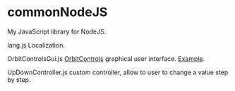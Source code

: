 ﻿# commonNodeJS
My JavaScript library for NodeJS.

lang.js Localization.

OrbitControlsGui.js [OrbitControls](https://threejs.org/docs/index.html#examples/en/controls/OrbitControls) graphical user interface.
[Example](https://raw.githack.com/anhr/myThreejs/master/Examples/html/).


UpDownController.js custom controller, allow to user to change a value step by step.


